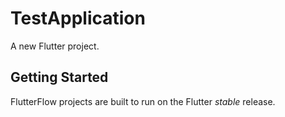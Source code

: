 # TestApplication

A new Flutter project.

## Getting Started

FlutterFlow projects are built to run on the Flutter _stable_ release.

